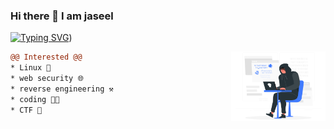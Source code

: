 ### Hi there 👋 I am jaseel

[![Typing SVG](https://readme-typing-svg.herokuapp.com?font=Fira+Code&pause=1000&color=14d8ff&width=435&lines=%24+echo+%22A+Cyber+Security+Enthusiast%22;%24+echo+%22BCA+Student%22;%24+echo+%22Self+Learner%22;%23+echo+%22CTF+Player+%F0%9F%9A%A9%22)](https://github.com/Jazeye))

   <img src="https://github.com/Jazeye/Jazeye/blob/main/h4cker.png" align="right" width="30%"/>

```diff
@@ Interested @@
* Linux 🐧
* web security 🌐
* reverse engineering ⚒️
* coding 👨‍💻
* CTF 🚩
```

<!--<img src="" alt="TryHackMe"> -->
